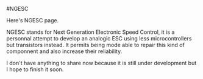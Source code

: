 #NGESC

Here's NGESC page.

NGESC stands for Next Generation Electronic Speed Control, it is a personnal attempt to develop an analogic ESC using less microcontrollers but transistors instead.
It permits being mode able to repair this kind of componnent and also increase their reliability.

I don't have anything to share now because it is still under development but I hope to finish it soon.
